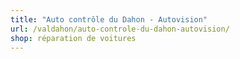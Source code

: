 ```yaml
---
title: "Auto contrôle du Dahon - Autovision"
url: /valdahon/auto-controle-du-dahon-autovision/
shop: réparation de voitures
---
```

